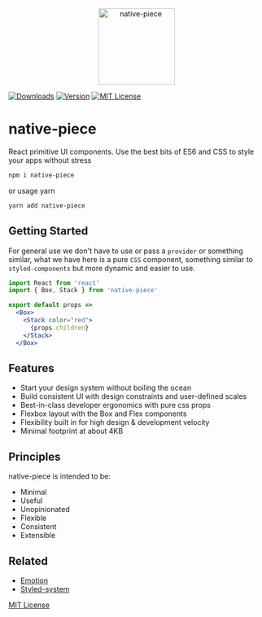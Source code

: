 <div align="center">
  <a href="https://www.native-piece.com">
    <img src='https://i.ibb.co/yg9ptQy/logo-native-piece.png' width='150px' height='150px' alt="native-piece" />
  </a>
</div>

[![Downloads][downloads-badge]][npm]
[![Version][version-badge]][npm]
[![MIT License][license-badge]](LICENSE.md)

# native-piece

React primitive UI components. Use the best bits of ES6 and CSS to style your apps without stress

```sh
npm i native-piece
```

or usage yarn

```sh
yarn add native-piece
```

## Getting Started

For general use we don't have to use or pass a `provider` or something similar, what we have here is a pure `CSS` component, something similar to `styled-components` but more dynamic and easier to use.

```jsx
import React from 'react'
import { Box, Stack } from 'native-piece'

export default props =>
  <Box>
    <Stack color="red">
      {props.children}
    </Stack>
  </Box>
```

## Features

* Start your design system without boiling the ocean
* Build consistent UI with design constraints and user-defined scales
* Best-in-class developer ergonomics with pure css props
* Flexbox layout with the Box and Flex components
* Flexibility built in for high design & development velocity
* Minimal footprint at about 4KB

## Principles

native-piece is intended to be:

* Minimal
* Useful
* Unopinionated
* Flexible
* Consistent
* Extensible

## Related

* [Emotion][]
* [Styled-system][]

[MIT License](LICENSE.md)

[emotion]: https://emotion.sh
[styled-system]: https://styled-system.com
[downloads-badge]: https://flat.badgen.net/npm/dw/native-piece
[version-badge]: https://flat.badgen.net/npm/v/native-piece
[license-badge]: https://flat.badgen.net/badge/license/MIT/blue
[npm]: https://npmjs.com/package/native-piece